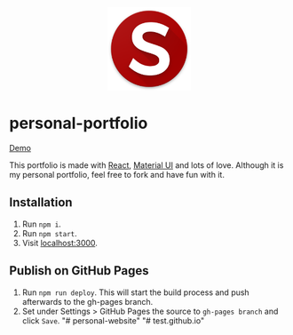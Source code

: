 <p align="center">
  <img src="icon.png" width="150px" />
</p>

# personal-portfolio

[Demo](https://sagar.github.io/personal-website/)

This portfolio is made with [React](https://github.com/facebook/react), [Material UI](https://github.com/callemall/material-ui) and lots of love.
Although it is my personal portfolio, feel free to fork and have fun with it.

## Installation

1. Run `npm i`.
2. Run `npm start`.
3. Visit [localhost:3000](http://localhost:3000).


## Publish on GitHub Pages

1. Run `npm run deploy`. This will start the build process and push afterwards to the gh-pages branch.
2. Set under Settings > GitHub Pages the source to `gh-pages branch` and click `Save`.
"# personal-website" 
"# test.github.io" 
